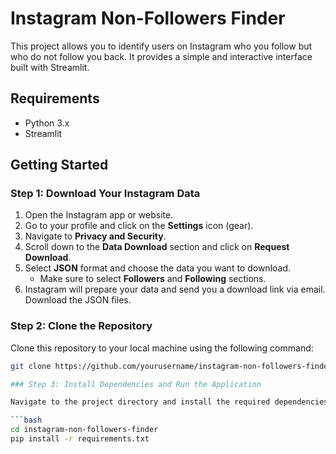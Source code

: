 # Instagram Non-Followers Finder

This project allows you to identify users on Instagram who you follow but who do not follow you back. It provides a simple and interactive interface built with Streamlit.

## Requirements

- Python 3.x
- Streamlit

## Getting Started

### Step 1: Download Your Instagram Data

1. Open the Instagram app or website.
2. Go to your profile and click on the **Settings** icon (gear).
3. Navigate to **Privacy and Security**.
4. Scroll down to the **Data Download** section and click on **Request Download**.
5. Select **JSON** format and choose the data you want to download. 
   - Make sure to select **Followers** and **Following** sections.
6. Instagram will prepare your data and send you a download link via email. Download the JSON files.

### Step 2: Clone the Repository

Clone this repository to your local machine using the following command:

```bash
git clone https://github.com/yourusername/instagram-non-followers-finder.git

### Step 3: Install Dependencies and Run the Application

Navigate to the project directory and install the required dependencies:

```bash
cd instagram-non-followers-finder
pip install -r requirements.txt

